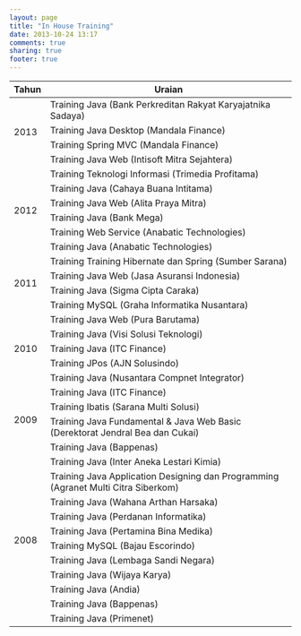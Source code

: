 ```yaml
---
layout: page
title: "In House Training"
date: 2013-10-24 13:17
comments: true
sharing: true
footer: true
---
```


<table class="layanan-table">
	<thead>
		<tr>
			<th class="th-tahun">Tahun</th>
			<th class="th-uraian">Uraian</th>
		</tr>
	</thead>
	<tbody>
	<!-- -- 2013 -- -->
		<tr>
			<td rowspan=4 class="td-tahun">2013</td>
			<td>Training Java (Bank Perkreditan Rakyat Karyajatnika Sadaya)</td>
		</tr>
		<tr>
			<td>Training Java Desktop (Mandala Finance)</td>
		</tr>
		<tr>
			<td>Training Spring MVC (Mandala Finance)</td>
		</tr>
		<tr>
			<td>Training Java Web (Intisoft Mitra Sejahtera)</td>
		</tr>
	<!-- -- 2012 -- -->
		<tr>
			<td rowspan=6 class="td-tahun">2012</td>
			<td>Training Teknologi Informasi (Trimedia Profitama)</td>
		</tr>
		<tr>
			<td>Training Java (Cahaya Buana Intitama)</td>
		</tr>
		<tr>
			<td>Training Java Web (Alita Praya Mitra)</td>
		</tr>
		<tr>
			<td>Training Java (Bank Mega)</td>
		</tr>
		<tr>
			<td>Training Web Service (Anabatic Technologies)</td>
		</tr>
		<tr>
			<td>Training Java (Anabatic Technologies)</td>
		</tr>
	<!-- -- 2011 -- -->
		<tr>
			<td rowspan=4 class="td-tahun">2011</td>
			<td>Training Training Hibernate dan Spring (Sumber Sarana)</td>
		</tr>
		<tr>
			<td>Training Java Web (Jasa Asuransi Indonesia)</td>
		</tr>
		<tr>
			<td>Training Java (Sigma Cipta Caraka)</td>
		</tr>
		<tr>
			<td>Training MySQL (Graha Informatika Nusantara)</td>
		</tr>
	<!-- -- 2010 -- -->
		<tr>
			<td rowspan=5 class="td-tahun">2010</td>
			<td>Training Java Web (Pura Barutama)</td>
		</tr>
		<tr>
			<td>Training Java (Visi Solusi Teknologi)</td>
		</tr>
		<tr>
			<td>Training Java (ITC Finance)</td>
		</tr>
		<tr>
			<td>Training JPos (AJN Solusindo)</td>
		</tr>
		<tr>
			<td>Training Java (Nusantara Compnet Integrator)</td>
		</tr>
	<!-- -- 2009 -- -->
		<tr>
			<td rowspan=4 class="td-tahun">2009</td>
			<td>Training Java (ITC Finance)</td>
		</tr>
		<tr>
			<td>Training Ibatis (Sarana Multi Solusi)</td>
		</tr>
		<tr>
			<td>Training Java Fundamental & Java Web Basic (Derektorat Jendral Bea dan Cukai)</td>
		</tr>
		<tr>
			<td>Training Java (Bappenas)</td>
		</tr>
	<!-- -- 2008 -- -->
		<tr>
			<td rowspan=11 class="td-tahun">2008</td>
			<td>Training Java (Inter Aneka Lestari Kimia)</td>
		</tr>
		<tr>
			<td>Training Java Application Designing dan Programming (Agranet Multi Citra Siberkom)</td>
		</tr>
		<tr>
			<td>Training Java (Wahana Arthan Harsaka)</td>
		</tr>
		<tr>
			<td>Training Java (Perdanan Informatika)</td>
		</tr>
		<tr>
			<td>Training Java (Pertamina Bina Medika)</td>
		</tr>
		<tr>
			<td>Training MySQL (Bajau Escorindo)</td>
		</tr>
		<tr>
			<td>Training Java (Lembaga Sandi Negara)</td>
		</tr>
		<tr>
			<td>Training Java (Wijaya Karya)</td>
		</tr>
		<tr>
			<td>Training Java (Andia)</td>
		</tr>
		<tr>
			<td>Training Java (Bappenas)</td>
		</tr>
		<tr>
			<td>Training Java (Primenet)</td>
		</tr>
	</tbody>
</table>
